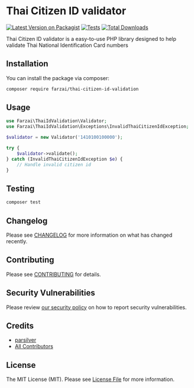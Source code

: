 # Thai Citizen ID validator

[![Latest Version on Packagist](https://img.shields.io/packagist/v/farzai/thai-citizen-id-validation.svg?style=flat-square)](https://packagist.org/packages/farzai/thai-citizen-id-validation)
[![Tests](https://img.shields.io/github/actions/workflow/status/farzai/thai-citizen-id-validation/run-tests.yml?branch=main&label=tests&style=flat-square)](https://github.com/farzai/thai-citizen-id-validation/actions/workflows/run-tests.yml)
[![Total Downloads](https://img.shields.io/packagist/dt/farzai/thai-citizen-id-validation.svg?style=flat-square)](https://packagist.org/packages/farzai/thai-citizen-id-validation)


Thai Citizen ID validator is a easy-to-use PHP library designed to help validate Thai National Identification Card numbers

## Installation

You can install the package via composer:

```bash
composer require farzai/thai-citizen-id-validation
```

## Usage

```php
use Farzai\ThaiIdValidation\Validator;
use Farzai\ThaiIdValidation\Exceptions\InvalidThaiCitizenIdException;

$validator = new Validator('1410100100000');

try {
    $validator->validate();
} catch (InvalidThaiCitizenIdException $e) {
    // Handle invalid citizen id
}
```

## Testing

```bash
composer test
```

## Changelog

Please see [CHANGELOG](CHANGELOG.md) for more information on what has changed recently.

## Contributing

Please see [CONTRIBUTING](https://github.com/spatie/.github/blob/main/CONTRIBUTING.md) for details.

## Security Vulnerabilities

Please review [our security policy](../../security/policy) on how to report security vulnerabilities.

## Credits

- [parsilver](https://github.com/parsilver)
- [All Contributors](../../contributors)

## License

The MIT License (MIT). Please see [License File](LICENSE.md) for more information.
